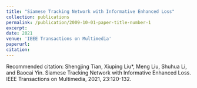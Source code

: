 ```yaml
---
title: "Siamese Tracking Network with Informative Enhanced Loss"
collection: publications
permalink: /publication/2009-10-01-paper-title-number-1
excerpt: 
date: 2021
venue: 'IEEE Transactions on Multimedia'
paperurl: 
citation: 
---
```



Recommended citation: Shengjing Tian, Xiuping Liu*, Meng Liu, Shuhua Li, and Baocai Yin. Siamese Tracking Network with Informative Enhanced Loss. IEEE Transactions on Multimedia, 2021, 23:120-132.